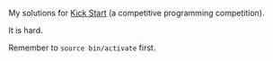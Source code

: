 My solutions for [Kick Start](https://codingcompetitions.withgoogle.com/kickstart/) (a competitive programming competition).

It is hard.

Remember to `source bin/activate` first.